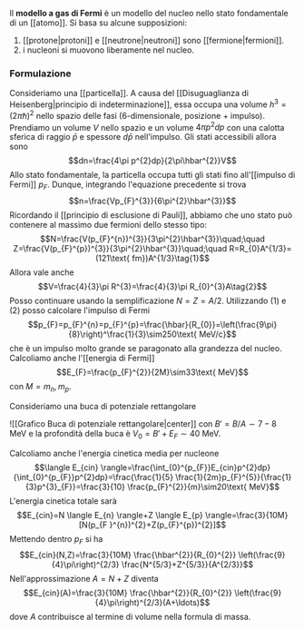 Il **modello a gas di Fermi** è un modello del nucleo nello stato fondamentale di un [[atomo]]. Si basa su alcune supposizioni:
1. [[protone|protoni]] e [[neutrone|neutroni]] sono [[fermione|fermioni]].
2. i nucleoni si muovono liberamente nel nucleo.
### Formulazione
Consideriamo una [[particella]]. A causa del [[Disuguaglianza di Heisenberg|principio di indeterminazione]], essa occupa una volume $h^{3}=(2\pi\hbar)^{2}$ nello spazio delle fasi (6-dimensionale, posizione + impulso). Prendiamo un volume $V$ nello spazio e un volume $4\pi p^{2}dp$ con una calotta sferica di raggio $\bar{p}$ e spessore $d\bar{p}$ nell'impulso. Gli stati accessibili allora sono
$$dn=\frac{4\pi p^{2}dp}{2\pi\hbar^{2}}V$$
Allo stato fondamentale, la particella occupa tutti gli stati fino all'[[impulso di Fermi]] $p_{F}$. Dunque, integrando l'equazione precedente si trova
$$n=\frac{Vp_{F}^{3}}{6\pi^{2}\hbar^{3}}$$
Ricordando il [[principio di esclusione di Pauli]], abbiamo che uno stato può contenere al massimo due fermioni dello stesso tipo:
$$N=\frac{V(p_{F}^{n})^{3}}{3\pi^{2}\hbar^{3}}\quad;\quad Z=\frac{V(p_{F}^{p})^{3}}{3\pi^{2}\hbar^{3}}\quad;\quad R=R_{0}A^{1/3}=(121\text{ fm})A^{1/3}\tag{1}$$
Allora vale anche
$$V=\frac{4}{3}\pi R^{3}=\frac{4}{3}\pi R_{0}^{3}A\tag{2}$$
Posso continuare usando la semplificazione $N=Z=A/2$. Utilizzando $(1)$ e $(2)$ posso calcolare l'impulso di Fermi
$$p_{F}=p_{F}^{n}=p_{F}^{p}=\frac{\hbar}{R_{0}}=\left(\frac{9\pi}{8}\right)^\frac{1}{3}\sim250\text{ MeV/c}$$
che è un impulso molto grande se paragonato alla grandezza del nucleo. Calcoliamo anche l'[[energia di Fermi]]
$$E_{F}=\frac{p_{F}^{2}}{2M}\sim33\text{ MeV}$$
con $M=m_{n},m_{p}$.

Consideriamo una buca di potenziale rettangolare

![[Grafico Buca di potenziale rettangolare|center]]
con $B'=B/A\sim7-8\text{ MeV}$ e la profondità della buca è $V_{0}=B'+E_{F}\sim40\text{ MeV}$.

Calcoliamo anche l'energia cinetica media per nucleone
$$\langle E_{cin} \rangle=\frac{\int_{0}^{p_{F}}E_{cin}p^{2}dp}{\int_{0}^{p_{F}}p^{2}dp}=\frac{\frac{1}{5} \frac{1}{2m}p_{F}^{5}}{\frac{1}{3}p^{3}_{F}}=\frac{3}{10} \frac{p_{F}^{2}}{m}\sim20\text{ MeV}$$
L'energia cinetica totale sarà
$$E_{cin}=N \langle E_{n} \rangle+Z \langle E_{p} \rangle=\frac{3}{10M}[N(p_{F }^{n})^{2}+Z(p_{F}^{p})^{2}]$$
Mettendo dentro $p_{F}$ si ha
$$E_{cin}(N,Z)=\frac{3}{10M} \frac{\hbar^{2}}{R_{0}^{2}} \left(\frac{9}{4}\pi\right)^{2/3} \frac{N^{5/3}+Z^{5/3}}{A^{2/3}}$$
Nell'approssimazione $A=N+Z$ diventa
$$E_{cin}(A)=\frac{3}{10M} \frac{\hbar^{2}}{R_{0}^{2}} \left(\frac{9}{4}\pi\right)^{2/3}(A+\ldots)$$
dove $A$ contribuisce al termine di volume nella formula di massa.



